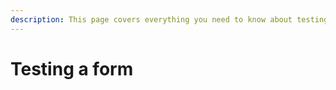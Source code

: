 ```yaml
---
description: This page covers everything you need to know about testing a form
---
```


# Testing a form

